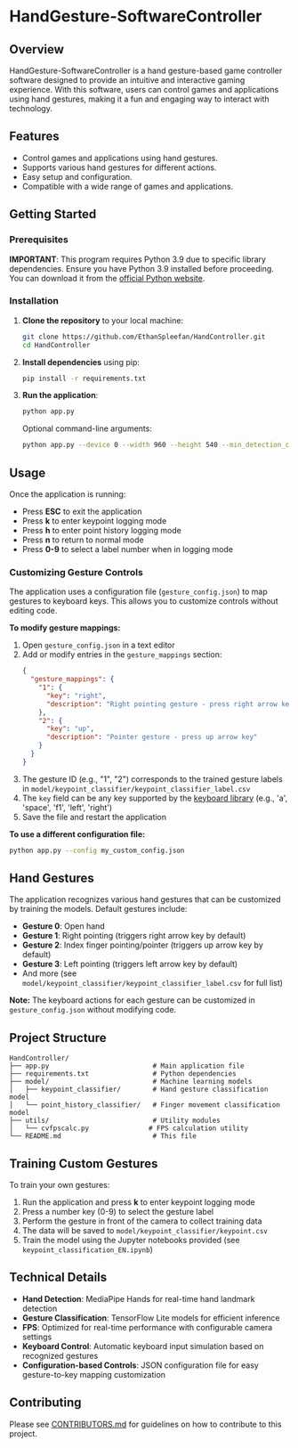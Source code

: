 # HandGesture-SoftwareController

## Overview
HandGesture-SoftwareController is a hand gesture-based game controller software designed to provide an intuitive and interactive gaming experience. With this software, users can control games and applications using hand gestures, making it a fun and engaging way to interact with technology.

## Features
- Control games and applications using hand gestures.
- Supports various hand gestures for different actions.
- Easy setup and configuration.
- Compatible with a wide range of games and applications.

## Getting Started

### Prerequisites

**IMPORTANT**: This program requires Python 3.9 due to specific library dependencies. Ensure you have Python 3.9 installed before proceeding. You can download it from the [official Python website](https://www.python.org/downloads/).

### Installation

1. **Clone the repository** to your local machine:

   ```bash
   git clone https://github.com/EthanSpleefan/HandController.git
   cd HandController
   ```

2. **Install dependencies** using pip:

   ```bash
   pip install -r requirements.txt
   ```

3. **Run the application**:

   ```bash
   python app.py
   ```

   Optional command-line arguments:
   ```bash
   python app.py --device 0 --width 960 --height 540 --min_detection_confidence 0.7 --min_tracking_confidence 0.5
   ```

## Usage

Once the application is running:
- Press **ESC** to exit the application
- Press **k** to enter keypoint logging mode
- Press **h** to enter point history logging mode
- Press **n** to return to normal mode
- Press **0-9** to select a label number when in logging mode

### Customizing Gesture Controls

The application uses a configuration file (`gesture_config.json`) to map gestures to keyboard keys. This allows you to customize controls without editing code.

**To modify gesture mappings:**

1. Open `gesture_config.json` in a text editor
2. Add or modify entries in the `gesture_mappings` section:
   ```json
   {
     "gesture_mappings": {
       "1": {
         "key": "right",
         "description": "Right pointing gesture - press right arrow key"
       },
       "2": {
         "key": "up",
         "description": "Pointer gesture - press up arrow key"
       }
     }
   }
   ```
3. The gesture ID (e.g., "1", "2") corresponds to the trained gesture labels in `model/keypoint_classifier/keypoint_classifier_label.csv`
4. The `key` field can be any key supported by the [keyboard library](https://github.com/boppreh/keyboard#api) (e.g., 'a', 'space', 'f1', 'left', 'right')
5. Save the file and restart the application

**To use a different configuration file:**
```bash
python app.py --config my_custom_config.json
```

## Hand Gestures

The application recognizes various hand gestures that can be customized by training the models. Default gestures include:
- **Gesture 0**: Open hand
- **Gesture 1**: Right pointing (triggers right arrow key by default)
- **Gesture 2**: Index finger pointing/pointer (triggers up arrow key by default)
- **Gesture 3**: Left pointing (triggers left arrow key by default)
- And more (see `model/keypoint_classifier/keypoint_classifier_label.csv` for full list)

**Note:** The keyboard actions for each gesture can be customized in `gesture_config.json` without modifying code.

## Project Structure

```
HandController/
├── app.py                          # Main application file
├── requirements.txt                # Python dependencies
├── model/                          # Machine learning models
│   ├── keypoint_classifier/        # Hand gesture classification model
│   └── point_history_classifier/   # Finger movement classification model
├── utils/                          # Utility modules
│   └── cvfpscalc.py               # FPS calculation utility
└── README.md                       # This file
```

## Training Custom Gestures

To train your own gestures:

1. Run the application and press **k** to enter keypoint logging mode
2. Press a number key (0-9) to select the gesture label
3. Perform the gesture in front of the camera to collect training data
4. The data will be saved to `model/keypoint_classifier/keypoint.csv`
5. Train the model using the Jupyter notebooks provided (see `keypoint_classification_EN.ipynb`)

## Technical Details

- **Hand Detection**: MediaPipe Hands for real-time hand landmark detection
- **Gesture Classification**: TensorFlow Lite models for efficient inference
- **FPS**: Optimized for real-time performance with configurable camera settings
- **Keyboard Control**: Automatic keyboard input simulation based on recognized gestures
- **Configuration-based Controls**: JSON configuration file for easy gesture-to-key mapping customization

## Contributing

Please see [CONTRIBUTORS.md](./CONTRIBUTORS.md) for guidelines on how to contribute to this project.
